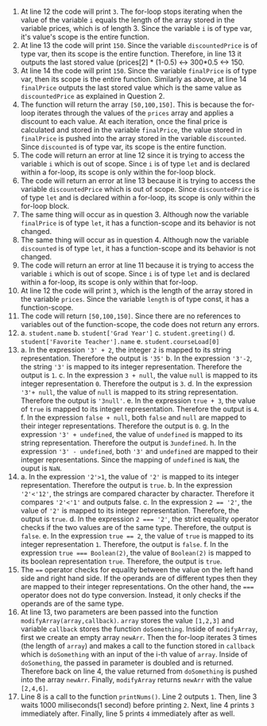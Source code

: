 1. At line 12 the code will print ```3```. The for-loop stops iterating when the value of the variable ```i``` equals the length of the array stored in the variable prices, which is of length 3. Since the variable ```i``` is of type var, it's value's scope is the entire function.
2. At line 13 the code will print ```150```. Since the variable ```discountedPrice``` is of type var, then its scope is the entire function. Therefore, in line 13 it outputs the last stored value (prices[2] * (1-0.5) <-> 300*0.5 <-> 150.
3. At line 14 the code will print ```150```. Since the variable ```finalPrice``` is of type var, then its scope is the entire function. Similarly as above, at line 14 ```finalPrice``` outputs the last stored value which is the same value as ```discountedPrice``` as explained in Question 2.
4. The function will return the array ```[50,100,150]```. This is because the for-loop iterates through the values of the ```prices``` array and applies a discount to each value. At each iteration, once the final price is calculated and stored in the variable ```finalPrice```, the value stored in ```finalPrice``` is pushed into the array stored in the variable ```discounted```. Since ```discounted``` is of type var, its scope is the entire function.
5. The code will return an error at line 12 since it is trying to access the variable ```i``` which is out of scope. Since ```i``` is of type ```let``` and is declared within a for-loop, its scope is only within the for-loop block.
6. The code will return an error at line 13 because it is trying to access the variable ```discountedPrice``` which is out of scope. Since ```discountedPrice``` is of type ```let``` and is declared within a for-loop, its scope is only within the for-loop block.
7. The same thing will occur as in question 3. Although now the variable ```finalPrice``` is of type ```let```, it has a function-scope and its behavior is not changed.
8. The same thing will occur as in question 4. Although now the variable ```discounted``` is of type ```let```, it has a function-scope and its behavior is not changed.
9. The code will return an error at line 11 because it is trying to access the variable ```i``` which is out of scope. Since ```i``` is of type ```let``` and is declared within a for-loop, its scope is only within that for-loop.
10. At line 12 the code will print ```3```, which is the length of the array stored in the variable ```prices```. Since the variable ```length``` is of type const, it has a function-scope.
11. The code will return ```[50,100,150]```. Since there are no references to variables out of the function-scope, the code does not return any errors.
12. a. ```student.name```
    b. ```student['Grad Year']```
    c. ```student.greeting()```
    d. ```student['Favorite Teacher'].name```
    e. ```student.courseLoad[0]```
13. a. In the expression ``` '3' + 2 ```, the integer ```2``` is mapped to its string representation. Therefore the output is ```'35'```
    b. In the expression ```'3'-2```, the string ```'3'``` is mapped to its integer representation. Therefore the output is ```1```.
    c. In the expression ```3 + null```, the value ```null``` is mapped to its integer representation ```0```. Therefore the output is ```3```.
    d. In the expression ```'3'+ null```, the value of ```null``` is mapped to its string representation. Therefore the output is ```'3null'```.
    e. In the expression ```true + 3```, the value of ```true``` is mapped to its integer representation. Therefore the output is ```4```.
    f. In the expression ```false + null```, both ```false``` and ```null``` are mapped to their integer representations. Therefore the output is ```0```.
    g. In the expression ```'3' + undefined```, the value of ```undefined``` is mapped to its string representation. Therefore the output is ```3undefined```.
    h. In the expression ```'3' - undefined```, both ```'3'``` and ```undefined``` are mapped to their integer representations. Since the mapping of ```undefined``` is ```NaN```, the ouput is ```NaN```.
14. a. In the expression ```'2'>1```, the value of ```'2'``` is mapped to its integer representation. Therefore the output is ```true```.
    b. In the expression ```'2'<'12'```, the strings are compared character by character. Therefore it compares ```'2'<'1'``` and outputs false.
    c. In the expression ```2 == '2'```, the value of ```'2'``` is mapped to its integer representation. Therefore, the output is ```true```.
    d. In the expression ```2 === '2'```, the strict equality operator checks if the two values are of the same type. Therefore, the output is ```false```.
    e. In the expression ```true == 2```, the value of ```true``` is mapped to its integer representation ```1```. Therefore, the output is ```false```.
    f. In the expression ```true === Boolean(2)```, the value of ```Boolean(2)``` is mapped to its boolean representation ```true```. Therefore, the output is ```true```.
15. The ```==``` operator checks for equality between the value on the left hand side and right hand side. If the operands are of different types then they are mapped to their integer representations. On the other hand, the ```===``` operator does not do type conversion. Instead, it only checks if the operands are of the same type.
17. At line 13, two parameters are been passed into the function ```modifyArray(array,callback)```. ```array``` stores the value ```[1,2,3]``` and variable ```callback``` stores the function ```doSomething```. Inside of ```modifyArray```, first we create an empty array ```newArr```. Then the for-loop iterates 3 times (the length of ```array```) and makes a call to the function stored in ```callback``` which is ```doSomething``` with an input of the i-th value of ```array```. Inside of ```doSomething```, the passed in parameter is doubled and is returned. Therefore back on line 4, the value returned from ```doSomething``` is pushed into the array ```newArr```. Finally, ```modifyArray``` returns ```newArr``` with the value ```[2,4,6]```.
19. Line 8 is a call to the function ```printNums()```. Line 2 outputs ```1```. Then, line 3 waits 1000 miliseconds(1 second) before printing ```2```. Next, line 4 prints ```3``` immediately after. Finally, line 5 prints ```4``` immediately after as well.